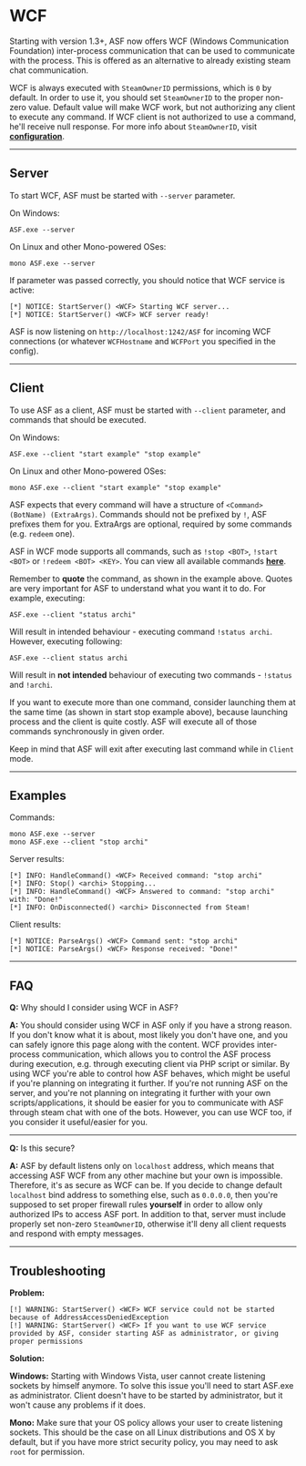 # WCF

Starting with version 1.3+, ASF now offers WCF (Windows Communication Foundation) inter-process communication that can be used to communicate with the process. This is offered as an alternative to already existing steam chat communication.

WCF is always executed with ```SteamOwnerID``` permissions, which is ```0``` by default. In order to use it, you should set ```SteamOwnerID``` to the proper non-zero value. Default value will make WCF work, but not authorizing any client to execute any command. If WCF client is not authorized to use a command, he'll receive null response. For more info about ```SteamOwnerID```, visit **[configuration](https://github.com/JustArchi/ArchiSteamFarm/wiki/Configuration)**.

---

## Server

To start WCF, ASF must be started with ```--server``` parameter.

On Windows:
```
ASF.exe --server
```

On Linux and other Mono-powered OSes:
```
mono ASF.exe --server
```

If parameter was passed correctly, you should notice that WCF service is active:
```
[*] NOTICE: StartServer() <WCF> Starting WCF server...
[*] NOTICE: StartServer() <WCF> WCF server ready!
```

ASF is now listening on ```http://localhost:1242/ASF``` for incoming WCF connections (or whatever ```WCFHostname``` and ```WCFPort``` you specified in the config).

---

## Client

To use ASF as a client, ASF must be started with ```--client``` parameter, and commands that should be executed.

On Windows:
```
ASF.exe --client "start example" "stop example"
```

On Linux and other Mono-powered OSes:
```
mono ASF.exe --client "start example" "stop example"
```

ASF expects that every command will have a structure of ```<Command> (BotName) (ExtraArgs)```. Commands should not be prefixed by ```!```, ASF prefixes them for you. ExtraArgs are optional, required by some commands (e.g. ```redeem``` one).

ASF in WCF mode supports all commands, such as ```!stop <BOT>```, ```!start <BOT>``` or ```!redeem <BOT> <KEY>```. You can view all available commands **[here](https://github.com/JustArchi/ArchiSteamFarm/wiki/Commands)**.

Remember to **quote** the command, as shown in the example above. Quotes are very important for ASF to understand what you want it to do. For example, executing:

```
ASF.exe --client "status archi"
```

Will result in intended behaviour - executing command ```!status archi```. However, executing following:

```
ASF.exe --client status archi
```

Will result in **not intended** behaviour of executing two commands - ```!status``` and ```!archi```.

If you want to execute more than one command, consider launching them at the same time (as shown in start stop example above), because launching process and the client is quite costly. ASF will execute all of those commands synchronously in given order.

Keep in mind that ASF will exit after executing last command while in ```Client``` mode.

---

## Examples

Commands:
```
mono ASF.exe --server
mono ASF.exe --client "stop archi"
```

Server results:
```
[*] INFO: HandleCommand() <WCF> Received command: "stop archi"
[*] INFO: Stop() <archi> Stopping...
[*] INFO: HandleCommand() <WCF> Answered to command: "stop archi" with: "Done!"
[*] INFO: OnDisconnected() <archi> Disconnected from Steam!
```

Client results:
```
[*] NOTICE: ParseArgs() <WCF> Command sent: "stop archi"
[*] NOTICE: ParseArgs() <WCF> Response received: "Done!"
```

---

## FAQ

**Q:** Why should I consider using WCF in ASF?

**A:** You should consider using WCF in ASF only if you have a strong reason. If you don't know what it is about, most likely you don't have one, and you can safely ignore this page along with the content. WCF provides inter-process communication, which allows you to control the ASF process during execution, e.g. through executing client via PHP script or similar. By using WCF you're able to control how ASF behaves, which might be useful if you're planning on integrating it further. If you're not running ASF on the server, and you're not planning on integrating it further with your own scripts/applications, it should be easier for you to communicate with ASF through steam chat with one of the bots. However, you can use WCF too, if you consider it useful/easier for you.

---

**Q:** Is this secure?

**A:** ASF by default listens only on ```localhost``` address, which means that accessing ASF WCF from any other machine but your own is impossible. Therefore, it's as secure as WCF can be. If you decide to change default ```localhost``` bind address to something else, such as ```0.0.0.0```, then you're supposed to set proper firewall rules **yourself** in order to allow only authorized IPs to access ASF port. In addition to that, server must include properly set non-zero ```SteamOwnerID```, otherwise it'll deny all client requests and respond with empty messages.

---

## Troubleshooting

**Problem:**
```
[!] WARNING: StartServer() <WCF> WCF service could not be started because of AddressAccessDeniedException
[!] WARNING: StartServer() <WCF> If you want to use WCF service provided by ASF, consider starting ASF as administrator, or giving proper permissions
```

**Solution:**

**Windows:** Starting with Windows Vista, user cannot create listening sockets by himself anymore. To solve this issue you'll need to start ASF.exe as administrator. Client doesn't have to be started by administrator, but it won't cause any problems if it does.

**Mono:** Make sure that your OS policy allows your user to create listening sockets. This should be the case on all Linux distributions and OS X by default, but if you have more strict security policy, you may need to ask ```root``` for permission.